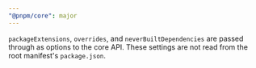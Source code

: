 ```yaml
---
"@pnpm/core": major
---
```


`packageExtensions`, `overrides`, and `neverBuiltDependencies` are passed through as options to the core API. These settings are not read from the root manifest's `package.json`.
